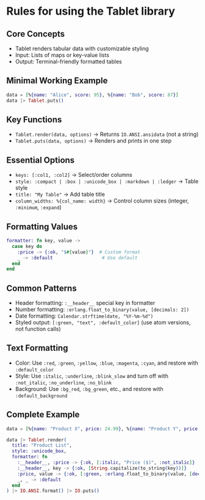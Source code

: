 # Rules for using the Tablet library

## Core Concepts

- Tablet renders tabular data with customizable styling
- Input: Lists of maps or key-value lists
- Output: Terminal-friendly formatted tables

## Minimal Working Example

```elixir
data = [%{name: "Alice", score: 95}, %{name: "Bob", score: 87}]
data |> Tablet.puts()
```

## Key Functions

- `Tablet.render(data, options)` → Returns `IO.ANSI.ansidata` (not a string)
- `Tablet.puts(data, options)` → Renders and prints in one step

## Essential Options

- `keys: [:col1, :col2]` → Select/order columns
- `style: :compact | :box | :unicode_box | :markdown | :ledger` → Table style
- `title: "My Table"` → Add table title
- `column_widths: %{col_name: width}` → Control column sizes (integer, `:minimum`, `:expand`)

## Formatting Values

```elixir
formatter: fn key, value ->
  case key do
    :price -> {:ok, "$#{value}"}  # Custom format
    _ -> :default                  # Use default
  end
end
```

## Common Patterns

- Header formatting: `:__header__` special key in formatter
- Number formatting: `:erlang.float_to_binary(value, [decimals: 2])`
- Date formatting: `Calendar.strftime(date, "%Y-%m-%d")`
- Styled output: `[:green, "text", :default_color]` (use atom versions, not function calls)

## Text Formatting

- Color: Use `:red`, `:green`, `:yellow`, `:blue`, `:magenta`, `:cyan`, and restore with `:default_color`
- Style: Use `:italic`, `:underline`, `:blink_slow` and turn off with `:not_italic`, `:no_underline`, `:no_blink`
- Background: Use `:bg_red`, `:bg_green`, etc., and restore with `:default_background`

## Complete Example

```elixir
data = [%{name: "Product X", price: 24.99}, %{name: "Product Y", price: 49.95}]

data |> Tablet.render(
  title: "Product List",
  style: :unicode_box,
  formatter: fn
    :__header__, :price -> {:ok, [:italic, "Price ($)", :not_italic]}
    :__header__, key -> {:ok, [String.capitalize(to_string(key))]}
    :price, value -> {:ok, [:green, :erlang.float_to_binary(value, [decimals: 2]), :default_color]}
    _, _ -> :default
  end
) |> IO.ANSI.format() |> IO.puts()
```
